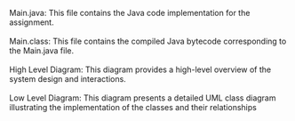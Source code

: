 Main.java: This file contains the Java code implementation for the assignment. <br>
 <br>Main.class: This file contains the compiled Java bytecode corresponding to the Main.java file. <br>
 <br>High Level Diagram: This diagram provides a high-level overview of the system design and interactions. <br>
 <br>Low Level Diagram: This diagram presents a detailed UML class diagram illustrating the implementation of the classes and their relationships
